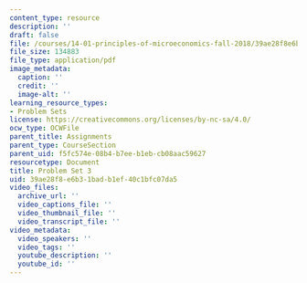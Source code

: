 ```yaml
---
content_type: resource
description: ''
draft: false
file: /courses/14-01-principles-of-microeconomics-fall-2018/39ae28f8e6b31badb1ef40c1bfc07da5_MIT14_01F18_pset3.pdf
file_size: 134883
file_type: application/pdf
image_metadata:
  caption: ''
  credit: ''
  image-alt: ''
learning_resource_types:
- Problem Sets
license: https://creativecommons.org/licenses/by-nc-sa/4.0/
ocw_type: OCWFile
parent_title: Assignments
parent_type: CourseSection
parent_uid: f5fc574e-08b4-b7ee-b1eb-cb08aac59627
resourcetype: Document
title: Problem Set 3
uid: 39ae28f8-e6b3-1bad-b1ef-40c1bfc07da5
video_files:
  archive_url: ''
  video_captions_file: ''
  video_thumbnail_file: ''
  video_transcript_file: ''
video_metadata:
  video_speakers: ''
  video_tags: ''
  youtube_description: ''
  youtube_id: ''
---
```

